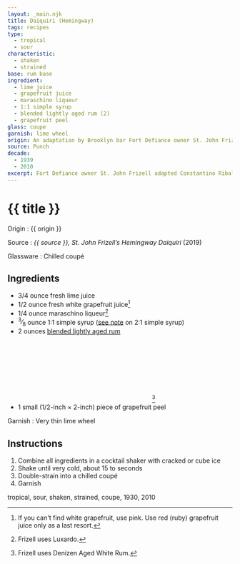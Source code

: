 ```yaml
---
layout: _main.njk
title: Daiquiri (Hemingway)
tags: recipes
type:
  - tropical
  - sour
characteristic:
  - shaken
  - strained
base: rum base
ingredient:
  - lime juice
  - grapefruit juice
  - maraschino liqueur
  - 1:1 simple syrup
  - blended lightly aged rum (2)
  - grapefruit peel
glass: coupe
garnish: lime wheel
origin: An adaptation by Brooklyn bar Fort Defiance owner St. John Frizell. This winner of <cite>Punch</cite>&rsquo;s 2019 Hemingway Daiquiri <a href="https://punchdrink.com/articles/ultimate-best-hemingway-daiquiri-cocktail-recipe/" target="_blank" rel="external noopener">recipe contest</a> may stray from historical authenticity, but it's far more palatable than the <q>double the rum and none of the sugar</q> version supposedly preferred by the author of <cite>The Old Man and the Sea</cite>. That version was created by Havana's El Floridita proprietor Constantino Ribalaigua Vert at Hemingway's request.
source: Punch
decade:
  - 1939
  - 2010
excerpt: Fort Defiance owner St. John Frizell adapted Constantino Ribalaigua Vert's classic recipe for this 2019 Hemingway Daiquiri recipe contest winner.
---
```

<!-- markdownlint-disable MD025 -->
# {{ title }}
<!-- markdownlint-enable MD025 -->

Origin
  : {{ origin }}

Source
  : <cite>{{ source }}, <span class="short-work"><a>St. John Frizell’s Hemingway Daiquiri</a></span></cite> (2019)

Glassware
  : Chilled coupé

## Ingredients

* 3/4 ounce fresh lime juice
* 1/2 ounce fresh white grapefruit juice[^1]
* 1/4 ounce maraschino liqueur[^2]
* <span class="frac"><sup>3</sup>&frasl;<sub>8</sub></span> ounce 1:1 simple syrup ([see note](/mixes/2-1-simple-syrup/#fn:1) on 2:1 simple syrup)
* 2 ounces [blended lightly aged rum](/rums/04-rum-blended-lightly-aged/)<icon-l space="1em" class="bigger" label="(2)"><span class="with-icon"><svg class="icon"><use href="/assets/images/icons/circle-2.svg#circle-2"></use></svg></span></icon-l>[^3]
* 1 small (1/2-inch &times; 2-inch) piece of grapefruit peel

[^1]: If you can't find white grapefruit, use pink. Use red (ruby) grapefruit juice only as a last resort.

[^2]: Frizell uses Luxardo.

[^3]: Frizell uses Denizen Aged White Rum.

Garnish
  : Very thin lime wheel

## Instructions

1. Combine all ingredients in a cocktail shaker with cracked or cube ice
2. Shake until very cold, about 15 to seconds
3. Double-strain into a chilled coupé
4. Garnish

<div
  data-cat[0]="Drink"
  data-type[0]="Tropical"
  data-type[1]="Sour"
  data-char[0]="Shaken"
  data-char[1]="Strained"
  data-base[0]="Rum/Cane spirits"
  data-ingredient[0]="Lime juice"
  data-ingredient[1]="Grapefruit juice"
  data-ingredient[2]="Maraschino liqueur"
  data-ingredient[3]="Luxardo maraschino liqueur"
  data-ingredient[4]="1:1 simple syrup"
  data-ingredient[5]="Blended lightly aged rum [2]"
  data-ingredient[6]="Denizen Aged White Rum"
  data-ingredient[7]="Grapefruit peel"
  data-origin[0]="Constantino Ribalaigua Vert"
  data-origin[1]="El Floridita, Havana"
  data-origin[2]="St. John Frizell"
  data-origin[3]="Fort Defiance"
  data-source[0]="Punch magazine"
  data-glass[0]="Coupé"
  data-garnish[0]="Lime wheel(s)"
  data-decade[0]="1930"
  data-decade[1]="2010"
  data-pagefind-filter="
    Category[data-cat[0]],
    Type[data-type[0]],
    Type[data-type[1]],
    Characteristic[data-char[0]],
    Characteristic[data-char[1]],
    Base[data-base[0]],
    Ingredient[data-ingredient[0]],
    Ingredient[data-ingredient[1]],
    Ingredient[data-ingredient[2]],
    Ingredient[data-ingredient[3]],
    Ingredient[data-ingredient[4]],
    Ingredient[data-ingredient[5]],
    Ingredient[data-ingredient[6]],
    Ingredient[data-ingredient[7]],
    Origin[data-origin[0]],
    Origin[data-origin[1]],
    Origin[data-origin[2]],
    Origin[data-origin[3]],
    Source[data-source[0]],
    Glassware[data-glass[0]],
    Garnish[data-garnish[0]],
    Decade[data-decade[0]],
    Decade[data-decade[1]]
  "
>
</div>

<div class="keywords" aria-hidden>tropical, sour, shaken, strained, coupe, 1930, 2010</div>
